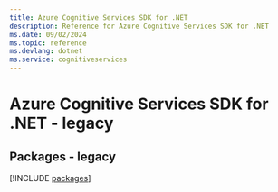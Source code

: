```yaml
---
title: Azure Cognitive Services SDK for .NET
description: Reference for Azure Cognitive Services SDK for .NET
ms.date: 09/02/2024
ms.topic: reference
ms.devlang: dotnet
ms.service: cognitiveservices
---
```

# Azure Cognitive Services SDK for .NET - legacy
## Packages - legacy
[!INCLUDE [packages](cognitive-services-index.md)]